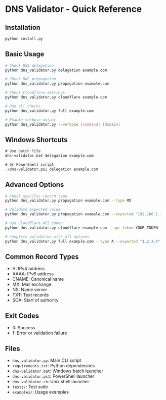 # DNS Validator - Quick Reference

## Installation
```bash
python install.py
```

## Basic Usage
```bash
# Check DNS delegation
python dns_validator.py delegation example.com

# Check DNS propagation
python dns_validator.py propagation example.com

# Check Cloudflare settings
python dns_validator.py cloudflare example.com

# Run all checks
python dns_validator.py full example.com

# Enable verbose output
python dns_validator.py --verbose [command] [domain]
```

## Windows Shortcuts
```cmd
# Use batch file
dns-validator.bat delegation example.com

# Or PowerShell script
.\dns-validator.ps1 delegation example.com
```

## Advanced Options
```bash
# Check specific record type
python dns_validator.py propagation example.com --type MX

# Validate expected value
python dns_validator.py propagation example.com --expected "192.168.1.1"

# Use Cloudflare API token
python dns_validator.py cloudflare example.com --api-token YOUR_TOKEN

# Complete validation with all options
python dns_validator.py full example.com --type A --expected "1.2.3.4" --api-token YOUR_TOKEN
```

## Common Record Types
- A: IPv4 address
- AAAA: IPv6 address  
- CNAME: Canonical name
- MX: Mail exchange
- NS: Name server
- TXT: Text records
- SOA: Start of authority

## Exit Codes
- 0: Success
- 1: Error or validation failure

## Files
- `dns_validator.py`: Main CLI script
- `requirements.txt`: Python dependencies
- `dns-validator.bat`: Windows batch launcher
- `dns-validator.ps1`: PowerShell launcher
- `dns-validator.sh`: Unix shell launcher
- `tests/`: Test suite
- `examples/`: Usage examples